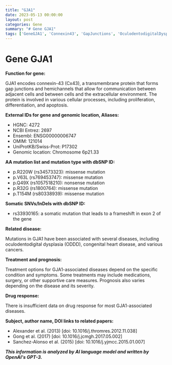 ```yaml
---
title: "GJA1"
date: 2023-05-13 00:00:00
layout: post
categories: Gene
summary: "# Gene GJA1"
tags: ['GeneGJA1', 'Connexin43', 'GapJunctions', 'OculodentodigitalDysplasia', 'CongenitalHeartDisease', 'Cancer', 'Mutation', 'Treatment']
---
```


# Gene GJA1

**Function for gene:** 

GJA1 encodes connexin-43 (Cx43), a transmembrane protein that forms gap junctions and hemichannels that allow for communication between adjacent cells and between cells and the extracellular environment. The protein is involved in various cellular processes, including proliferation, differentiation, and apoptosis.

**External IDs for gene and genomic location, Aliases:**

- HGNC: 4272
- NCBI Entrez: 2697
- Ensembl: ENSG00000006747
- OMIM: 121014
- UniProtKB/Swiss-Prot: P17302
- Genomic location: Chromosome 6p21.33

**AA mutation list and mutation type with dbSNP ID:**

- p.R220W (rs34573323): missense mutation
- p.V63L (rs769453747): missense mutation
- p.Q49X (rs1057518210): nonsense mutation
- p.R32G (rs1800764): missense mutation
- p.T154M (rs80338939): missense mutation

**Somatic SNVs/InDels with dbSNP ID:**

- rs33930165: a somatic mutation that leads to a frameshift in exon 2 of the gene

**Related disease:**

Mutations in GJA1 have been associated with several diseases, including oculodentodigital dysplasia (ODDD), congenital heart disease, and various cancers.

**Treatment and prognosis:**

Treatment options for GJA1-associated diseases depend on the specific condition and symptoms. Some treatments may include medications, surgery, or other supportive care measures. Prognosis also varies depending on the disease and its severity.

**Drug response:**

There is insufficient data on drug response for most GJA1-associated diseases.

**Subject, author name, DOI links to related papers:**

- Alexander et al. (2013) [doi: 10.1016/j.thromres.2012.11.038]
- Gong et al. (2017) [doi: 10.1016/j.jcmgh.2017.05.002]
- Sanchez-Alonso et al. (2015) [doi: 10.1016/j.yjmcc.2015.01.007]

**_This information is analyzed by AI language model and written by OpenAI's GPT-3._**